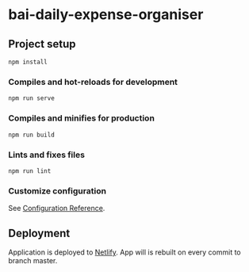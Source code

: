# bai-daily-expense-organiser

## Project setup
```
npm install
```

### Compiles and hot-reloads for development
```
npm run serve
```

### Compiles and minifies for production
```
npm run build
```

### Lints and fixes files
```
npm run lint
```

### Customize configuration
See [Configuration Reference](https://cli.vuejs.org/config/).

## Deployment
Application is deployed to [Netlify](https://wonderful-tereshkova-73edf9.netlify.app/).
App will is rebuilt on every commit to branch master.
